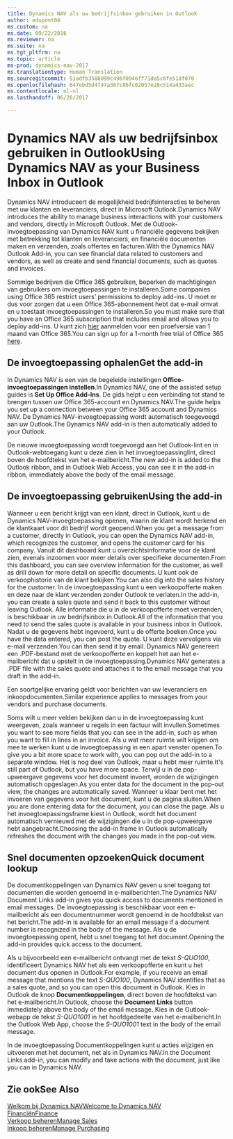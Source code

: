 ```yaml
---
title: Dynamics NAV als uw bedrijfsinbox gebruiken in Outlook
author: edupont04
ms.custom: na
ms.date: 09/22/2016
ms.reviewer: na
ms.suite: na
ms.tgt_pltfrm: na
ms.topic: article
ms-prod: dynamics-nav-2017
ms.translationtype: Human Translation
ms.sourcegitcommit: 51adfb3588099c496f0946ff71da5c6fe518f070
ms.openlocfilehash: 647ebd5d4f47a367c86fc02057e28c514a433aec
ms.contentlocale: nl-nl
ms.lasthandoff: 06/26/2017

---
```


# <a name="using-dynamics-nav-as-your-business-inbox-in-outlook"></a><span data-ttu-id="599c1-102">Dynamics NAV als uw bedrijfsinbox gebruiken in Outlook</span><span class="sxs-lookup"><span data-stu-id="599c1-102">Using Dynamics NAV as your Business Inbox in Outlook</span></span>
<span data-ttu-id="599c1-103">Dynamics NAV introduceert de mogelijkheid bedrijfsinteracties te beheren met uw klanten en leveranciers, direct in Microsoft Outlook.</span><span class="sxs-lookup"><span data-stu-id="599c1-103">Dynamics NAV introduces the ability to manage business interactions with your customers and vendors, directly in Microsoft Outlook.</span></span> <span data-ttu-id="599c1-104">Met de Outlook-invoegtoepassing van Dynamics NAV kunt u financiële gegevens bekijken met betrekking tot klanten en leveranciers, en financiële documenten maken en verzenden, zoals offertes en facturen.</span><span class="sxs-lookup"><span data-stu-id="599c1-104">With the Dynamics NAV Outlook Add-in, you can see financial data related to customers and vendors, as well as create and send financial documents, such as quotes and invoices.</span></span>  

<span data-ttu-id="599c1-105">Sommige bedrijven die Office 365 gebruiken, beperken de machtigingen van gebruikers om invoegtoepassingen te installeren.</span><span class="sxs-lookup"><span data-stu-id="599c1-105">Some companies using Office 365 restrict users’ permissions to deploy add-ins.</span></span> <span data-ttu-id="599c1-106">U moet er dus voor zorgen dat u een Office 365-abonnement hebt dat e-mail omvat en u toestaat invoegtoepassingen te installeren.</span><span class="sxs-lookup"><span data-stu-id="599c1-106">So you must make sure that you have an Office 365 subscription that includes email and allows you to deploy add-ins.</span></span> <span data-ttu-id="599c1-107">U kunt zich [hier](https://products.office.com/try) aanmelden voor een proefversie van 1 maand van Office 365.</span><span class="sxs-lookup"><span data-stu-id="599c1-107">You can sign up for a 1-month free trial of Office 365 [here](https://products.office.com/try).</span></span>  

## <a name="get-the-add-in"></a><span data-ttu-id="599c1-108">De invoegtoepassing ophalen</span><span class="sxs-lookup"><span data-stu-id="599c1-108">Get the add-in</span></span>
<span data-ttu-id="599c1-109">In Dynamics NAV is een van de begeleide instellingen **Office-invoegtoepassingen instellen**.</span><span class="sxs-lookup"><span data-stu-id="599c1-109">In Dynamics NAV, one of the assisted setup guides is **Set Up Office Add-Ins**.</span></span> <span data-ttu-id="599c1-110">De gids helpt u een verbinding tot stand te brengen tussen uw Office 365-account en Dynamics NAV.</span><span class="sxs-lookup"><span data-stu-id="599c1-110">The guide helps you  set up a connection between your Office 365 account and Dynamics NAV.</span></span> <span data-ttu-id="599c1-111">De Dynamics NAV-invoegtoepassing wordt automatisch toegevoegd aan uw Outlook.</span><span class="sxs-lookup"><span data-stu-id="599c1-111">The Dynamics NAV add-in is then automatically added to your Outlook.</span></span>  

<span data-ttu-id="599c1-112">De nieuwe invoegtoepassing wordt toegevoegd aan het Outlook-lint en in Outlook-webtoegang kunt u deze zien in het invoegtoepassinglint, direct boven de hoofdtekst van het e-mailbericht.</span><span class="sxs-lookup"><span data-stu-id="599c1-112">The new add-in is added to the Outlook ribbon, and in Outlook Web Access, you can see it in the add-in ribbon, immediately above the body of the email message.</span></span>  

## <a name="using-the-add-in"></a><span data-ttu-id="599c1-113">De invoegtoepassing gebruiken</span><span class="sxs-lookup"><span data-stu-id="599c1-113">Using the add-in</span></span>
<span data-ttu-id="599c1-114">Wanneer u een bericht krijgt van een klant, direct in Outlook, kunt u de Dynamics NAV-invoegtoepassing openen, waarin de klant wordt herkend en de klantkaart voor dit bedrijf wordt geopend.</span><span class="sxs-lookup"><span data-stu-id="599c1-114">When you get a message from a customer, directly in Outlook, you can open the Dynamics NAV add-in, which recognizes the customer, and opens the customer card for his company.</span></span> <span data-ttu-id="599c1-115">Vanuit dit dashboard kunt u overzichtsinformatie voor de klant zien, evenals inzoomen voor meer details over specifieke documenten.</span><span class="sxs-lookup"><span data-stu-id="599c1-115">From this dashboard, you can see overview information for the customer, as well as drill down for more detail on specific documents.</span></span> <span data-ttu-id="599c1-116">U kunt ook de verkoophistorie van de klant bekijken.</span><span class="sxs-lookup"><span data-stu-id="599c1-116">You can also dig into the sales history for the customer.</span></span>
<span data-ttu-id="599c1-117">In de invoegtoepassing kunt u een verkoopofferte maken en deze naar de klant verzenden zonder Outlook te verlaten.</span><span class="sxs-lookup"><span data-stu-id="599c1-117">In the add-in, you can create a sales quote and send it back to this customer without leaving Outlook.</span></span> <span data-ttu-id="599c1-118">Alle informatie die u in de verkoopofferte moet verzenden, is beschikbaar in uw bedrijfsinbox in Outlook.</span><span class="sxs-lookup"><span data-stu-id="599c1-118">All of the information that you need to send the sales quote is available in your business inbox in Outlook.</span></span>  
<span data-ttu-id="599c1-119">Nadat u de gegevens hebt ingevoerd, kunt u de offerte boeken.</span><span class="sxs-lookup"><span data-stu-id="599c1-119">Once you have the data entered, you can post the quote.</span></span> <span data-ttu-id="599c1-120">U kunt deze vervolgens via e-mail verzenden.</span><span class="sxs-lookup"><span data-stu-id="599c1-120">You can then send it by email.</span></span> <span data-ttu-id="599c1-121">Dynamics NAV genereert een .PDF-bestand met de verkoopofferte en koppelt het aan het e-mailbericht dat u opstelt in de invoegtoepassing.</span><span class="sxs-lookup"><span data-stu-id="599c1-121">Dynamics NAV generates a .PDF file with the sales quote and attaches it to the email message that you draft in the add-in.</span></span>  

<span data-ttu-id="599c1-122">Een soortgelijke ervaring geldt voor berichten van uw leveranciers en inkoopdocumenten.</span><span class="sxs-lookup"><span data-stu-id="599c1-122">Similar experience applies to messages from your vendors and purchase documents.</span></span>  

<span data-ttu-id="599c1-123">Soms wilt u meer velden bekijken dan u in de invoegtoepassing kunt weergeven, zoals wanneer u regels in een factuur wilt invullen.</span><span class="sxs-lookup"><span data-stu-id="599c1-123">Sometimes you want to see more fields that you can see in the add-in, such as when you want to fill in lines in an invoice.</span></span> <span data-ttu-id="599c1-124">Als u wat meer ruimte wilt krijgen om mee te werken kunt u de invoegtoepassing in een apart venster openen.</span><span class="sxs-lookup"><span data-stu-id="599c1-124">To give you a bit more space to work with, you can pop out the add-in to a separate window.</span></span> <span data-ttu-id="599c1-125">Het is nog deel van Outlook, maar u hebt meer ruimte.</span><span class="sxs-lookup"><span data-stu-id="599c1-125">It's still part of Outlook, but you have more space.</span></span> <span data-ttu-id="599c1-126">Terwijl u in de pop-upweergave gegevens voor het document invoert, worden de wijzigingen automatisch opgeslagen.</span><span class="sxs-lookup"><span data-stu-id="599c1-126">As you enter data for the document in the pop-out view, the changes are automatically saved.</span></span> <span data-ttu-id="599c1-127">Wanneer u klaar bent met het invoeren van gegevens voor het document, kunt u de pagina sluiten.</span><span class="sxs-lookup"><span data-stu-id="599c1-127">When you are done entering data for the document, you can close the page.</span></span> <span data-ttu-id="599c1-128">Als u het invoegtoepassingsframe kiest in Outlook, wordt het document automatisch vernieuwd met de wijzigingen die u in de pop-upweergave hebt aangebracht.</span><span class="sxs-lookup"><span data-stu-id="599c1-128">Choosing the add-in frame in Outlook automatically refreshes the document with the changes you made in the pop-out view.</span></span>  

## <a name="quick-document-lookup"></a><span data-ttu-id="599c1-129">Snel documenten opzoeken</span><span class="sxs-lookup"><span data-stu-id="599c1-129">Quick document lookup</span></span>
<span data-ttu-id="599c1-130">De documentkoppelingen van Dynamics NAV geven u snel toegang tot documenten die worden genoemd in e-mailberichten.</span><span class="sxs-lookup"><span data-stu-id="599c1-130">The Dynamics NAV Document Links add-in gives you quick access to documents mentioned in email messages.</span></span> <span data-ttu-id="599c1-131">De invoegtoepassing is beschikbaar voor een e-mailbericht als een documentnummer wordt genoemd in de hoofdtekst van het bericht.</span><span class="sxs-lookup"><span data-stu-id="599c1-131">The add-in is available for an email message if a document number is recognized in the body of the message.</span></span> <span data-ttu-id="599c1-132">Als u de invoegtoepassing opent, hebt u snel toegang tot het document.</span><span class="sxs-lookup"><span data-stu-id="599c1-132">Opening the add-in provides quick access to the document.</span></span>  

<span data-ttu-id="599c1-133">Als u bijvoorbeeld een e-mailbericht ontvangt met de tekst *S-QUO100*, identificeert Dynamics NAV het als een verkoopofferte en kunt u het document dus openen in Outlook.</span><span class="sxs-lookup"><span data-stu-id="599c1-133">For example, if you receive an email message that mentions the text *S-QUO100*, Dynamics NAV identifies that as a sales quote, and so you can open this document in Outlook.</span></span> <span data-ttu-id="599c1-134">Kies in Outlook de knop **Documentkoppelingen**, direct boven de hoofdtekst van het e-mailbericht.</span><span class="sxs-lookup"><span data-stu-id="599c1-134">In Outlook, choose the **Document Links** button immediately above the body of the email message.</span></span> <span data-ttu-id="599c1-135">Kies in de Outlook-webapp de tekst *S-QUO1001* in het hoofdgedeelte van het e-mailbericht.</span><span class="sxs-lookup"><span data-stu-id="599c1-135">In the Outlook Web App, choose the *S-QUO1001* text in the body of the email message.</span></span>  

<span data-ttu-id="599c1-136">In de invoegtoepassing Documentkoppelingen kunt u acties wijzigen en uitvoeren met het document, net als in Dynamics NAV.</span><span class="sxs-lookup"><span data-stu-id="599c1-136">In the Document Links add-in, you can modify and take actions with the document, just like you can in Dynamics NAV.</span></span>

## <a name="see-also"></a><span data-ttu-id="599c1-137">Zie ook</span><span class="sxs-lookup"><span data-stu-id="599c1-137">See Also</span></span>
[<span data-ttu-id="599c1-138">Welkom bij Dynamics NAV</span><span class="sxs-lookup"><span data-stu-id="599c1-138">Welcome to Dynamics NAV</span></span>](across-get-started.md)  
[<span data-ttu-id="599c1-139">Financiën</span><span class="sxs-lookup"><span data-stu-id="599c1-139">Finance</span></span>](finance-setup.md)  
[<span data-ttu-id="599c1-140">Verkoop beheren</span><span class="sxs-lookup"><span data-stu-id="599c1-140">Manage Sales</span></span>](sales-manage-sales.md)  
[<span data-ttu-id="599c1-141">Inkoop beheren</span><span class="sxs-lookup"><span data-stu-id="599c1-141">Manage Purchasing</span></span>](purchasing-manage-purchasing.md)  

